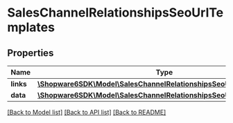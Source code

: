 # SalesChannelRelationshipsSeoUrlTemplates

## Properties
Name | Type | Description | Notes
------------ | ------------- | ------------- | -------------
**links** | [**\Shopware6SDK\Model\SalesChannelRelationshipsSeoUrlTemplatesLinks**](SalesChannelRelationshipsSeoUrlTemplatesLinks.md) |  | [optional] 
**data** | [**\Shopware6SDK\Model\SalesChannelRelationshipsSeoUrlTemplatesData[]**](SalesChannelRelationshipsSeoUrlTemplatesData.md) |  | [optional] 

[[Back to Model list]](../../README.md#documentation-for-models) [[Back to API list]](../../README.md#documentation-for-api-endpoints) [[Back to README]](../../README.md)

